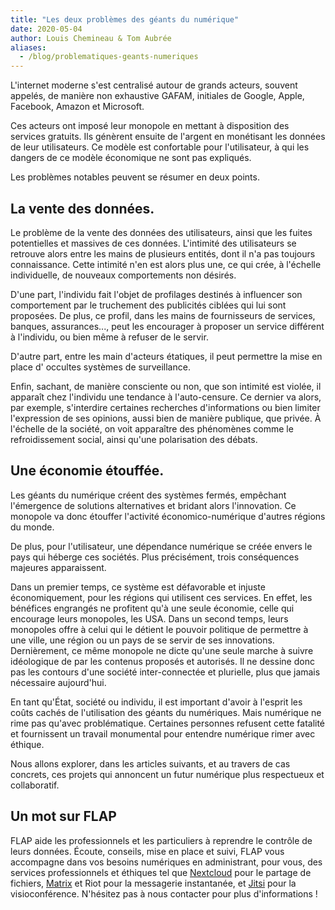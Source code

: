 ```yaml
---
title: "Les deux problèmes des géants du numérique"
date: 2020-05-04
author: Louis Chemineau & Tom Aubrée
aliases:
  - /blog/problematiques-geants-numeriques
---
```


L'internet moderne s'est centralisé autour de grands acteurs, souvent appelés, de manière non exhaustive GAFAM, initiales de Google, Apple, Facebook, Amazon et Microsoft.

Ces acteurs ont imposé leur monopole en mettant à disposition des services gratuits. Ils génèrent ensuite de l'argent en monétisant les données de leur utilisateurs. Ce modèle est confortable pour l'utilisateur, à qui les dangers de ce modèle économique ne sont pas expliqués.

Les problèmes notables peuvent se résumer en deux points.

## La vente des données.

Le problème de la vente des données des utilisateurs, ainsi que les fuites potentielles et massives de ces données. L'intimité des utilisateurs se retrouve alors entre les mains de plusieurs entités, dont il n'a pas toujours connaissance. Cette intimité n'en est alors plus une, ce qui crée, à l'échelle individuelle, de nouveaux comportements non désirés.

D'une part, l'individu fait l'objet de profilages destinés à influencer son comportement par le truchement des publicités ciblées qui lui sont proposées. De plus, ce profil, dans les mains de fournisseurs de services, banques, assurances..., peut les encourager à proposer un service différent à l'individu, ou bien même à refuser de le servir.

D'autre part, entre les main d'acteurs étatiques, il peut permettre la mise en place d' occultes systèmes de surveillance.

Enfin, sachant, de manière consciente ou non, que son intimité est violée, il apparaît chez l'individu une tendance à l'auto-censure. Ce dernier va alors, par exemple, s'interdire certaines recherches d'informations ou bien limiter l'expression de ses opinions, aussi bien de manière publique, que privée. À l'échelle de la société, on voit apparaître des phénomènes comme le refroidissement social, ainsi qu'une polarisation des débats.

## Une économie étouffée.

Les géants du numérique créent des systèmes fermés, empêchant l'émergence de solutions alternatives et bridant alors l'innovation. Ce monopole va donc étouffer l'activité économico-numérique d'autres régions du monde.

De plus, pour l'utilisateur, une dépendance numérique se créée envers le pays qui héberge ces sociétés. Plus précisément, trois conséquences majeures apparaissent.

Dans un premier temps, ce système est défavorable et injuste économiquement, pour les régions qui utilisent ces services. En effet, les bénéfices engrangés ne profitent qu'à une seule économie, celle qui encourage leurs monopoles, les USA. Dans un second temps, leurs monopoles offre à celui qui le détient le pouvoir politique de permettre à une ville, une région ou un pays de se servir de ses innovations. Dernièrement, ce même monopole ne dicte qu'une seule marche à suivre idéologique de par les contenus proposés et autorisés. Il ne dessine donc pas les contours d'une société inter-connectée et plurielle, plus que jamais nécessaire aujourd'hui.

En tant qu'État, société ou individu, il est important d'avoir à l'esprit les coûts cachés de l'utilisation des géants du numériques. Mais numérique ne rime pas qu'avec problématique. Certaines personnes refusent cette fatalité et fournissent un travail monumental pour entendre numérique rimer avec éthique.

Nous allons explorer, dans les articles suivants, et au travers de cas concrets, ces projets qui annoncent un futur numérique plus respectueux et collaboratif.

## Un mot sur FLAP

FLAP aide les professionnels et les particuliers à reprendre le contrôle de leurs données.
Écoute, conseils, mise en place et suivi, FLAP vous accompagne dans vos besoins numériques en administrant, pour vous, des services professionnels et éthiques tel que [Nextcloud](https://nextcloud.com) pour le partage de fichiers, [Matrix](https://matrix.org) et Riot pour la messagerie instantanée, et [Jitsi](https://jitsi.org) pour la visioconférence.
N'hésitez pas à nous contacter pour plus d'informations !
